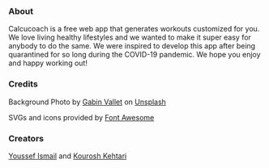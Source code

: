 ### About
Calcucoach is a free web app that generates workouts customized for you. 
We love living healthy lifestyles and we wanted to make it super easy for
anybody to do the same. We were inspired to develop this app after being
quarantined for so long during the COVID-19 pandemic. We hope you enjoy and
happy working out!

### Credits
Background Photo by <a href="https://unsplash.com/@gabinvallet?utm_source=unsplash&utm_medium=referral&utm_content=creditCopyText">Gabin Vallet</a> on <a href="https://unsplash.com/t/health?utm_source=unsplash&utm_medium=referral&utm_content=creditCopyText">Unsplash</a>

SVGs and icons provided by <a href="https://fontawesome.com/license">Font Awesome</a>

### Creators
<a href="https://www.linkedin.com/in/youssefismailuofa/">Youssef Ismail</a>
      and 
<a href="https://www.linkedin.com/in/kourosh-kehtari-889aa6203/">Kourosh Kehtari</a>
